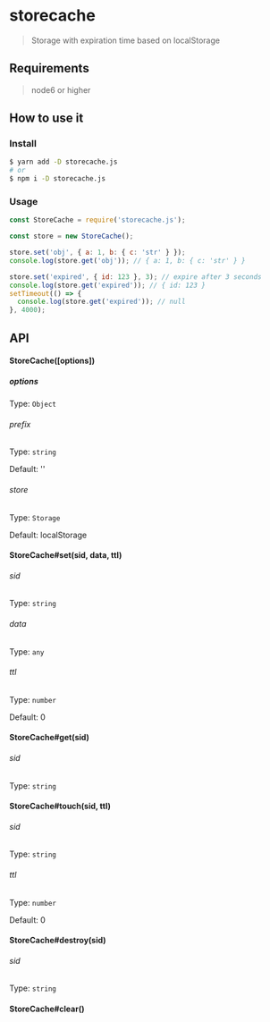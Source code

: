 # storecache

> Storage with expiration time based on localStorage


## Requirements

> node6 or higher


## How to use it

### Install

```sh
$ yarn add -D storecache.js
# or
$ npm i -D storecache.js
```

### Usage

```js
const StoreCache = require('storecache.js');

const store = new StoreCache();

store.set('obj', { a: 1, b: { c: 'str' } });
console.log(store.get('obj')); // { a: 1, b: { c: 'str' } }

store.set('expired', { id: 123 }, 3); // expire after 3 seconds
console.log(store.get('expired')); // { id: 123 }
setTimeout(() => {
  console.log(store.get('expired')); // null
}, 4000);
```


## API

#### StoreCache([options])

##### options

Type: `Object`

###### prefix

Type: `string`

Default: ''

###### store

Type: `Storage`

Default: localStorage


#### StoreCache#set(sid, data, ttl)

###### sid

Type: `string`

###### data

Type: `any`

###### ttl

Type: `number`

Default: 0


#### StoreCache#get(sid)

###### sid

Type: `string`

#### StoreCache#touch(sid, ttl)

###### sid

Type: `string`

###### ttl

Type: `number`

Default: 0

#### StoreCache#destroy(sid)

###### sid

Type: `string`

#### StoreCache#clear()
